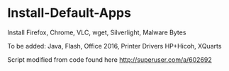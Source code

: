 # Install-Default-Apps
Install Firefox, Chrome, VLC, wget, Silverlight, Malware Bytes

To be added:
  Java, Flash, Office 2016, Printer Drivers HP+Hicoh, XQuarts

Script modified from code found here http://superuser.com/a/602692